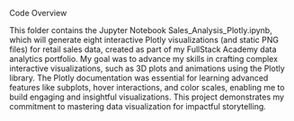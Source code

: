 Code Overview


This folder contains the Jupyter Notebook Sales_Analysis_Plotly.ipynb, which will generate eight interactive Plotly visualizations (and static PNG files) for retail sales data, created as part of my FullStack Academy data analytics portfolio. 
My goal was to advance my skills in crafting complex interactive visualizations, such as 3D plots and animations using the Plotly library. 
The Plotly documentation was essential for learning advanced features like subplots, hover interactions, and color scales, enabling me to build engaging and insightful visualizations. 
This project demonstrates my commitment to mastering data visualization for impactful storytelling.
